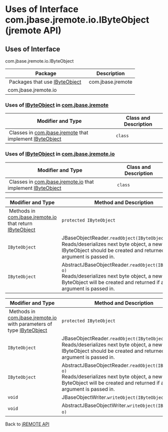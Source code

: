# Uses of Interface com.jbase.jremote.io.IByteObject (jremote API)

<PageHeader />

## Uses of Interface
com.jbase.jremote.io.IByteObject

| Package<br> | Description<br> |
| --- | --- |
 Packages that use [IByteObject](./../../ibyteobject-%28jremote-api%29 "interface in com.jbase.jremote.io")  | com.jbase.jremote<br> |  <br> |
| com.jbase.jremote.io<br> |  <br> |





### Uses of [IByteObject](./../../ibyteobject-%28jremote-api%29 "interface in com.jbase.jremote.io") in [com.jbase.jremote](./../../../../../jremote-api)


| Modifier and Type<br> | Class and Description<br> |
| --- | --- |
 Classes in [com.jbase.jremote](./../../../../../jremote-api) that implement [IByteObject](./../../ibyteobject-%28jremote-api%29 "interface in com.jbase.jremote.io")  | `class `<br> | `JDynArray`<br>The JDynArray is a jBASE type that implements a dynamic string array where attribute, value, and subvalue delimiters mark the array indices.<br> |






### Uses of [IByteObject](./../../ibyteobject-%28jremote-api%29 "interface in com.jbase.jremote.io") in [com.jbase.jremote.io](./../../com.jbase.jremote.io-%28jremote---api%29)


| Modifier and Type<br> | Class and Description<br> |
| --- | --- |
 Classes in [com.jbase.jremote.io](./../../com.jbase.jremote.io-%28jremote---api%29) that implement [IByteObject](./../../ibyteobject-%28jremote-api%29 "interface in com.jbase.jremote.io")  | `class `<br> | `ByteObject` <br> |



| Modifier and Type<br> | Method and Description<br> |
| --- | --- |
 Methods in [com.jbase.jremote.io](./../../com.jbase.jremote.io-%28jremote---api%29) that return [IByteObject](./../../ibyteobject-%28jremote-api%29 "interface in com.jbase.jremote.io")  | `protected IByteObject`<br> | AbstractJBaseObjectReader.`readByteObject(char code, IByteObject o)` <br> |
| `IByteObject`<br> | JBaseObjectReader.`readObject(IByteObject o)`<br>Reads/deserializes next byte object, a new IByteObject should be created and returned if a null argument is passed in.<br> |
| `IByteObject`<br> | AbstractJBaseObjectReader.`readObject(IByteObject o)`<br>Reads/deserializes next byte object, a new ByteObject will be created and returned if a null argument is passed in.<br> |



| Modifier and Type<br> | Method and Description<br> |
| --- | --- |
 Methods in [com.jbase.jremote.io](./../../com.jbase.jremote.io-%28jremote---api%29) with parameters of type [IByteObject](./../../ibyteobject-%28jremote-api%29 "interface in com.jbase.jremote.io")  | `protected IByteObject`<br> | AbstractJBaseObjectReader.`readByteObject(char code, IByteObject o)` <br> |
| `IByteObject`<br> | JBaseObjectReader.`readObject(IByteObject o)`<br>Reads/deserializes next byte object, a new IByteObject should be created and returned if a null argument is passed in.<br> |
| `IByteObject`<br> | AbstractJBaseObjectReader.`readObject(IByteObject o)`<br>Reads/deserializes next byte object, a new ByteObject will be created and returned if a null argument is passed in.<br> |
| `void`<br> | JBaseObjectWriter.`writeObject(IByteObject o)` <br> |
| `void`<br> | AbstractJBaseObjectWriter.`writeObject(IByteObject o)` <br> |



Back to [jREMOTE API](com_jbase_jremote_package-summary)


